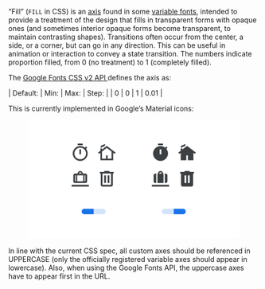 “Fill” (`FILL` in CSS) is an [axis](/glossary/axis_in_variable_fonts) found in some [variable fonts](/glossary/variable_fonts), intended to provide a treatment of the design that fills in transparent forms with opaque ones (and sometimes interior opaque forms become transparent, to maintain contrasting shapes). Transitions often occur from the center, a side, or a corner, but can go in any direction. This can be useful in animation or interaction to convey a state transition. The numbers indicate proportion filled, from 0 (no treatment) to 1 (completely filled).

The [Google Fonts CSS v2 API ](https://developers.google.com/fonts/docs/css2) defines the axis as:

| Default: | Min: | Max: | Step: |
| 0 | 0 | 1 | 0.01 |

This is currently implemented in Google’s Material icons:

<figure>

![Two side-by-side icon specimens, each shown with a variable axis represented beneath as an on/off switch. The first specimen, with the switch to the left, shows the icon shapes outlined. The second specimen, with the switch to the right, shows the icon shapes filled with solid color.](images/thumbnail.svg)

</figure>

In line with the current CSS spec, all custom axes should be referenced in UPPERCASE (only the officially registered variable axes should appear in lowercase). Also, when using the Google Fonts API, the uppercase axes have to appear first in the URL.
